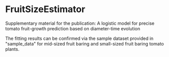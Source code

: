 # FruitSizeEstimator
Supplementary material for the publication: A logistic model for precise tomato fruit-growth prediction based on diameter-time evolution

The fitting results can be confirmed via the sample dataset provided in "sample_data" for mid-sized fruit baring and small-sized fruit baring tomato plants.
